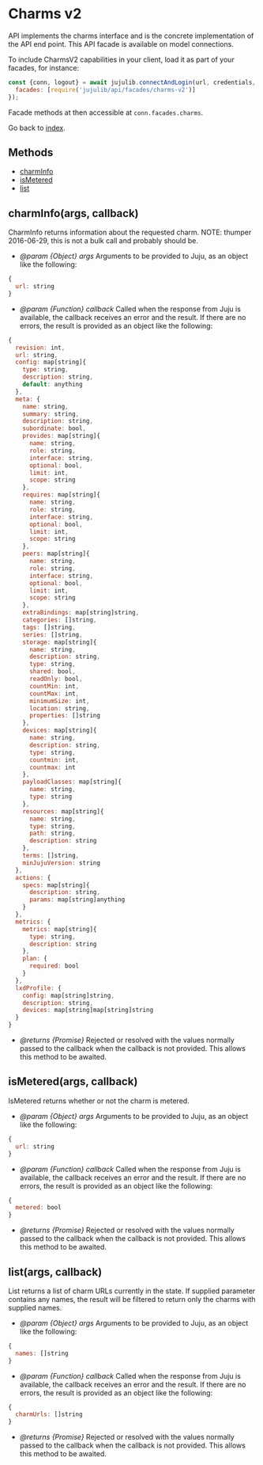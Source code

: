 <!---
NOTE: this file has been generated by the doc command in js-libjuju
on Fri 2018/11/09 14:32:38 UTC. Do not manually edit this file.
--->
# Charms v2

API implements the charms interface and is the concrete implementation of the
  API end point.
This API facade is available on model connections.

To include CharmsV2 capabilities in your client, load it as
part of your facades, for instance:
```javascript
const {conn, logout} = await jujulib.connectAndLogin(url, credentials, {
  facades: [require('jujulib/api/facades/charms-v2')]
});
```
Facade methods at then accessible at `conn.facades.charms`.

Go back to [index](index.md).

## Methods
- [charmInfo](#charmInfoargs-callback)
- [isMetered](#isMeteredargs-callback)
- [list](#listargs-callback)

## charmInfo(args, callback)
CharmInfo returns information about the requested charm. NOTE: thumper
    2016-06-29, this is not a bulk call and probably should be.

- *@param {Object} args* Arguments to be provided to Juju, as an object like
  the following:
```javascript
{
  url: string
}
```
- *@param {Function} callback* Called when the response from Juju is available,
  the callback receives an error and the result. If there are no errors, the
  result is provided as an object like the following:
```javascript
{
  revision: int,
  url: string,
  config: map[string]{
    type: string,
    description: string,
    default: anything
  },
  meta: {
    name: string,
    summary: string,
    description: string,
    subordinate: bool,
    provides: map[string]{
      name: string,
      role: string,
      interface: string,
      optional: bool,
      limit: int,
      scope: string
    },
    requires: map[string]{
      name: string,
      role: string,
      interface: string,
      optional: bool,
      limit: int,
      scope: string
    },
    peers: map[string]{
      name: string,
      role: string,
      interface: string,
      optional: bool,
      limit: int,
      scope: string
    },
    extraBindings: map[string]string,
    categories: []string,
    tags: []string,
    series: []string,
    storage: map[string]{
      name: string,
      description: string,
      type: string,
      shared: bool,
      readOnly: bool,
      countMin: int,
      countMax: int,
      minimumSize: int,
      location: string,
      properties: []string
    },
    devices: map[string]{
      name: string,
      description: string,
      type: string,
      countmin: int,
      countmax: int
    },
    payloadClasses: map[string]{
      name: string,
      type: string
    },
    resources: map[string]{
      name: string,
      type: string,
      path: string,
      description: string
    },
    terms: []string,
    minJujuVersion: string
  },
  actions: {
    specs: map[string]{
      description: string,
      params: map[string]anything
    }
  },
  metrics: {
    metrics: map[string]{
      type: string,
      description: string
    },
    plan: {
      required: bool
    }
  },
  lxdProfile: {
    config: map[string]string,
    description: string,
    devices: map[string]map[string]string
  }
}
```
- *@returns {Promise}* Rejected or resolved with the values normally passed to
  the callback when the callback is not provided.
  This allows this method to be awaited.

## isMetered(args, callback)
IsMetered returns whether or not the charm is metered.

- *@param {Object} args* Arguments to be provided to Juju, as an object like
  the following:
```javascript
{
  url: string
}
```
- *@param {Function} callback* Called when the response from Juju is available,
  the callback receives an error and the result. If there are no errors, the
  result is provided as an object like the following:
```javascript
{
  metered: bool
}
```
- *@returns {Promise}* Rejected or resolved with the values normally passed to
  the callback when the callback is not provided.
  This allows this method to be awaited.

## list(args, callback)
List returns a list of charm URLs currently in the state. If supplied
    parameter contains any names, the result will be filtered to return
    only the charms with supplied names.

- *@param {Object} args* Arguments to be provided to Juju, as an object like
  the following:
```javascript
{
  names: []string
}
```
- *@param {Function} callback* Called when the response from Juju is available,
  the callback receives an error and the result. If there are no errors, the
  result is provided as an object like the following:
```javascript
{
  charmUrls: []string
}
```
- *@returns {Promise}* Rejected or resolved with the values normally passed to
  the callback when the callback is not provided.
  This allows this method to be awaited.